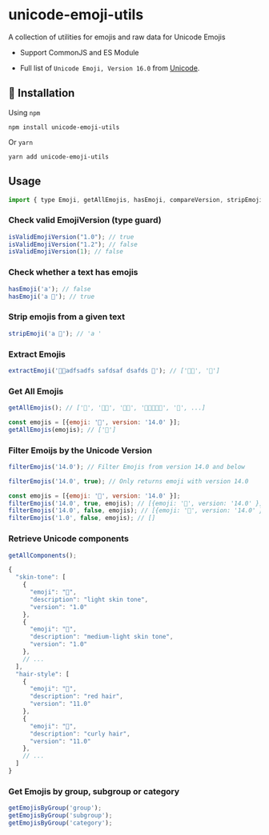 # unicode-emoji-utils

A collection of utilities for emojis and raw data for Unicode Emojis

- Support CommonJS and ES Module

- Full list of `Unicode Emoji, Version 16.0` from [Unicode](https://home.unicode.org/emoji/about-emoji/).

## 🔌 Installation

Using `npm`

```shell
npm install unicode-emoji-utils
```

Or `yarn`

```shell
yarn add unicode-emoji-utils
```

## Usage

```javascript
import { type Emoji, getAllEmojis, hasEmoji, compareVersion, stripEmojies, filterEmojis, getAllComponents, extractEmojis, getEmojisByGroup } from 'unicode-emoji-utils';
```

### Check valid EmojiVersion (type guard)
```javascript
isValidEmojiVersion("1.0"); // true
isValidEmojiVersion("1.2"); // false
isValidEmojiVersion(1); // false
```

### Check whether a text has emojis

```javascript
hasEmoji('a'); // false
hasEmoji('a 🫶'); // true
```

### Strip emojis from a given text

```javascript
stripEmoji('a 🫶'); // 'a '
```

### Extract Emojis

```javascript
extractEmoji('👋🏼adfsadfs safdsaf dsafds 🫶'); // ['👋🏼', '🫶']
```

### Get All Emojis

```javascript
getAllEmojis(); // ['🫶', '👋🏼', '🙏🏿', '👨🏻‍🤝‍👨🏼', '👬', ...]

const emojis = [{emoji: '🫶', version: '14.0' }];
getAllEmojis(emojis); // ['🫶']
```

### Filter Emoijs by the Unicode Version

```javascript
filterEmojis('14.0'); // Filter Emojis from version 14.0 and below

filterEmojis('14.0', true); // Only returns emoji with version 14.0

const emojis = [{emoji: '🫶', version: '14.0' }];
filterEmojis('14.0', true, emojis); // [{emoji: '🫶', version: '14.0' }]
filterEmojis('14.0', false, emojis); // [{emoji: '🫶', version: '14.0' }]
filterEmojis('1.0', false, emojis); // []
```

### Retrieve Unicode components

```javascript
getAllComponents();
```

```javascript
{
  "skin-tone": [
    {
      "emoji": "🏻",
      "description": "light skin tone",
      "version": "1.0"
    },
    {
      "emoji": "🏼",
      "description": "medium-light skin tone",
      "version": "1.0"
    },
    // ...
  ],
  "hair-style": [
    {
      "emoji": "🦰",
      "description": "red hair",
      "version": "11.0"
    },
    {
      "emoji": "🦱",
      "description": "curly hair",
      "version": "11.0"
    },
    // ...
  ]
}
```

### Get Emojis by group, subgroup or category

```javascript
getEmojisByGroup('group');
getEmojisByGroup('subgroup');
getEmojisByGroup('category');
```
